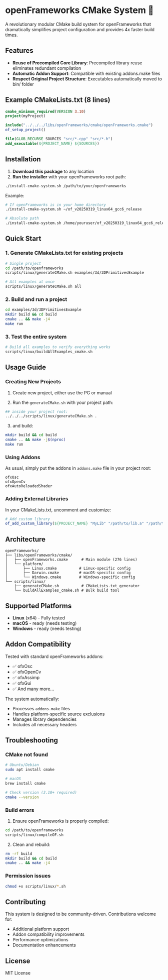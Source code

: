 # openFrameworks CMake System 🚀

A revolutionary modular CMake build system for openFrameworks that dramatically simplifies project configuration and provides 4x faster build times.

## Features

- **Reuse of Precompiled Core Library**: Precompiled library reuse eliminates redundant compilation
- **Automatic Addon Support**: Compatible with existing addons.make files
- **Respect Original Project Structure**: Executables automatically moved to bin/ folder


## Example CMakeLists.txt (8 lines)
```cmake
cmake_minimum_required(VERSION 3.10)
project(myProject)

include("../../../libs/openFrameworks/cmake/openFrameworks.cmake")
of_setup_project()

file(GLOB_RECURSE SOURCES "src/*.cpp" "src/*.h")
add_executable(${PROJECT_NAME} ${SOURCES})
```

## Installation

1. **Download this package** to any location
2. **Run the installer** with your openFrameworks root path:

```bash
./install-cmake-system.sh /path/to/your/openframeworks
```

Example:
```bash
# If openFrameworks is in your home directory
./install-cmake-system.sh ~/of_v20250319_linux64_gcc6_release

# Absolute path
./install-cmake-system.sh /home/youruser/of_v20250319_linux64_gcc6_release
```

## Quick Start

### 1. Generate CMakeLists.txt for existing projects

```bash
# Single project
cd /path/to/openframeworks
scripts/linux/generateCMake.sh examples/3d/3DPrimitivesExample

# All examples at once
scripts/linux/generateCMake.sh all
```

### 2. Build and run a project

```bash
cd examples/3d/3DPrimitivesExample
mkdir build && cd build
cmake .. && make -j4
make run
```

### 3. Test the entire system

```bash
# Build all examples to verify everything works
scripts/linux/buildAllExamples_cmake.sh
```

## Usage Guide

### Creating New Projects

1. Create new project, either use the PG or manual

2. Run the `generateCMake.sh` with your project path:

```bash
## inside your project root:
../../../scripts/linux/generateCMake.sh .
```

3. and build:

```bash
mkdir build && cd build
cmake .. && make -j$(nproc)
make run
```

### Using Addons

As usual, simply put the addons in `addons.make` file in your project root:

```
ofxOsc
ofxOpenCv
ofxAutoReloadedShader
```


### Adding External Libraries

In your CMakeLists.txt, uncomment and customize:

```cmake
# Add custom library
of_add_custom_library(${PROJECT_NAME} "MyLib" "/path/to/lib.a" "/path/to/headers")
```

## Architecture

```
openFrameworks/
├── libs/openFrameworks/cmake/
│   ├── openFrameworks.cmake      # Main module (276 lines)
│   └── platform/
│       ├── Linux.cmake          # Linux-specific config
│       ├── Darwin.cmake         # macOS-specific config
│       └── Windows.cmake        # Windows-specific config
└── scripts/linux/
    ├── generateCMake.sh          # CMakeLists.txt generator
    └── buildAllExamples_cmake.sh # Bulk build tool
```

## Supported Platforms

- **Linux** (x64) - Fully tested
- **macOS** - ready (needs testing)
- **Windows** - ready (needs testing)

## Addon Compatibility

Tested with standard openFrameworks addons:

- ✅ ofxOsc
- ✅ ofxOpenCv  
- ✅ ofxAssimp
- ✅ ofxGui
- ✅ And many more...

The system automatically:
- Processes `addons.make` files
- Handles platform-specific source exclusions
- Manages library dependencies
- Includes all necessary headers

## Troubleshooting

### CMake not found
```bash
# Ubuntu/Debian
sudo apt install cmake

# macOS
brew install cmake

# Check version (3.10+ required)
cmake --version
```

### Build errors
1. Ensure openFrameworks is properly compiled:
```bash
cd /path/to/openframeworks
scripts/linux/compileOF.sh
```

2. Clean and rebuild:
```bash
rm -rf build
mkdir build && cd build
cmake .. && make -j4
```

### Permission issues
```bash
chmod +x scripts/linux/*.sh
```

## Contributing

This system is designed to be community-driven. Contributions welcome for:

- Additional platform support
- Addon compatibility improvements  
- Performance optimizations
- Documentation enhancements

## License

MIT License
